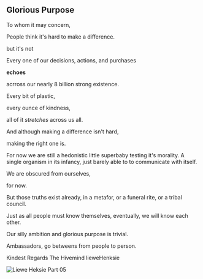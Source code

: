 ## Glorious Purpose

To whom it may concern,

People think it's hard to make a difference. 

but it's not

Every one of our decisions, actions, and purchases 

**echoes** 

acrross our nearly 8 billion strong existence. 
 
 Every bit of plastic,
 
 every ounce of kindness,
  
 all of it _stretches_ across us all. 

And although making a difference isn't hard,

 making the right one is. 

 For now we are still a hedonistic little superbaby testing it's morality. A single organism in its infancy, just barely able to to communicate with itself. 


We are obscured from ourselves, 

for now. 

 But those truths exist already, in a metafor, or a funeral rite, or a tribal council.

Just as all people must know themselves, eventually, we will know each other.  

Our silly ambition and glorious purpose is trivial. 

Ambassadors, 
go betweens from people to person. 


Kindest Regards
The Hivemind
lieweHenksie



![Liewe Heksie Part 05](https://i.makeagif.com/media/12-19-2021/ywfAES.gif)


